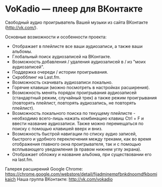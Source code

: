# VoKadio — плеер для ВКонтакте

Свободный аудио проигрыватель Вашей музыки из сайта ВКонтакте (http://vk.com/).

Основные возможности и особенности проекта:
* Отображает в плейлисте все ваши аудиозаписи, а также ваши альбомы.
* Глобальный поиск аудиозаписей на ВКонтакте.
* Возможность добавления / удаления аудиозаписей в / из "моих аудиозаписей".
* Поддержка очереди / истории проигрывания.
* Скробблинг на Last.fm.
* Возможность скачивать аудиозаписи локально.
* Горячие клавиши (можно посмотреть в настройках расширения).
* Возможность менять порядок проигрывания аудиозаписей (стандартный режим, случайный трек) а также режим проигрывания (повторять плейлист, повторять аудиозапись, не повторять плейлист).
* Возможность локального поиска по текущему плейлисте - необходимо всего-лишь нажать комбинацию клавиш  Ctrl + F и ввести название аудиозаписи. Также можно перемещаться по поиску с помощью клавишей вверх и вниз.
* Возможность быстрой навигации по списку аудио записей, быстрого и удобного переключения между треками, как во время отображения главного окна проигрывателя, так и с помощью всплывающего уведомления (в правом нижнем углу экрана).
* Отображает обложку и название альбома, при существовании его на last.fm.

Галерея расширений Google Chrome: https://chrome.google.com/webstore/detail/fijadmjnempfbnkdnoomdfkbomikaich
Наша группа ВКонтакте: http://vk.com/vokadio
